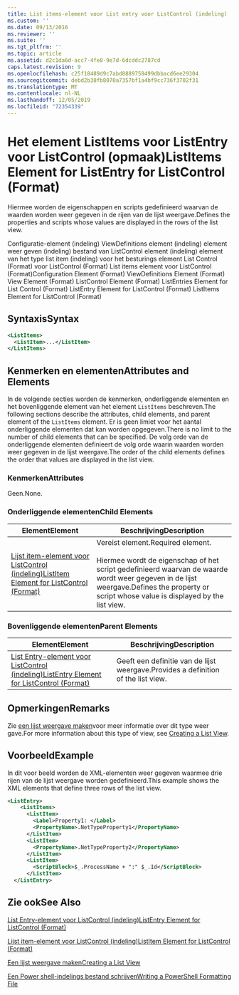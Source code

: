 ```yaml
---
title: List items-element voor List entry voor ListControl (indeling) | Microsoft Docs
ms.custom: ''
ms.date: 09/13/2016
ms.reviewer: ''
ms.suite: ''
ms.tgt_pltfrm: ''
ms.topic: article
ms.assetid: d2c1da6d-acc7-4fe8-9e7d-6dcddc2787cd
caps.latest.revision: 9
ms.openlocfilehash: c25f18489d9c7abd8889758499dbbacd6ee29304
ms.sourcegitcommit: debd2b38fb8070a7357bf1a4bf9cc736f3702f31
ms.translationtype: MT
ms.contentlocale: nl-NL
ms.lasthandoff: 12/05/2019
ms.locfileid: "72354339"
---
```

# <a name="listitems-element-for-listentry-for-listcontrol-format"></a><span data-ttu-id="c9b7e-102">Het element ListItems voor ListEntry voor ListControl (opmaak)</span><span class="sxs-lookup"><span data-stu-id="c9b7e-102">ListItems Element for ListEntry for ListControl (Format)</span></span>

<span data-ttu-id="c9b7e-103">Hiermee worden de eigenschappen en scripts gedefinieerd waarvan de waarden worden weer gegeven in de rijen van de lijst weergave.</span><span class="sxs-lookup"><span data-stu-id="c9b7e-103">Defines the properties and scripts whose values are displayed in the rows of the list view.</span></span>

<span data-ttu-id="c9b7e-104">Configuratie-element (indeling) ViewDefinitions element (indeling) element weer geven (indeling) bestand van ListControl element (indeling) element van het type list item (indeling) voor het besturings element List Control (Format) voor ListControl (Format) List items element voor ListControl (Format)</span><span class="sxs-lookup"><span data-stu-id="c9b7e-104">Configuration Element (Format) ViewDefinitions Element (Format) View Element (Format) ListControl Element (Format) ListEntries Element for List Control (Format) ListEntry Element for ListControl (Format) ListItems Element for ListControl (Format)</span></span>

## <a name="syntax"></a><span data-ttu-id="c9b7e-105">Syntaxis</span><span class="sxs-lookup"><span data-stu-id="c9b7e-105">Syntax</span></span>

```xml
<ListItems>
  <ListItem>...</ListItem>
</ListItems>
```

## <a name="attributes-and-elements"></a><span data-ttu-id="c9b7e-106">Kenmerken en elementen</span><span class="sxs-lookup"><span data-stu-id="c9b7e-106">Attributes and Elements</span></span>

<span data-ttu-id="c9b7e-107">In de volgende secties worden de kenmerken, onderliggende elementen en het bovenliggende element van het element `ListItems` beschreven.</span><span class="sxs-lookup"><span data-stu-id="c9b7e-107">The following sections describe the attributes, child elements, and parent element of the `ListItems` element.</span></span> <span data-ttu-id="c9b7e-108">Er is geen limiet voor het aantal onderliggende elementen dat kan worden opgegeven.</span><span class="sxs-lookup"><span data-stu-id="c9b7e-108">There is no limit to the number of child elements that can be specified.</span></span> <span data-ttu-id="c9b7e-109">De volg orde van de onderliggende elementen definieert de volg orde waarin waarden worden weer gegeven in de lijst weergave.</span><span class="sxs-lookup"><span data-stu-id="c9b7e-109">The order of the child elements defines the order that values are displayed in the list view.</span></span>

### <a name="attributes"></a><span data-ttu-id="c9b7e-110">Kenmerken</span><span class="sxs-lookup"><span data-stu-id="c9b7e-110">Attributes</span></span>

<span data-ttu-id="c9b7e-111">Geen.</span><span class="sxs-lookup"><span data-stu-id="c9b7e-111">None.</span></span>

### <a name="child-elements"></a><span data-ttu-id="c9b7e-112">Onderliggende elementen</span><span class="sxs-lookup"><span data-stu-id="c9b7e-112">Child Elements</span></span>

|<span data-ttu-id="c9b7e-113">Element</span><span class="sxs-lookup"><span data-stu-id="c9b7e-113">Element</span></span>|<span data-ttu-id="c9b7e-114">Beschrijving</span><span class="sxs-lookup"><span data-stu-id="c9b7e-114">Description</span></span>|
|-------------|-----------------|
|[<span data-ttu-id="c9b7e-115">Lijst item-element voor ListControl (indeling)</span><span class="sxs-lookup"><span data-stu-id="c9b7e-115">ListItem Element for ListControl (Format)</span></span>](./listitem-element-for-listitems-for-listcontrol-format.md)|<span data-ttu-id="c9b7e-116">Vereist element.</span><span class="sxs-lookup"><span data-stu-id="c9b7e-116">Required element.</span></span><br /><br /> <span data-ttu-id="c9b7e-117">Hiermee wordt de eigenschap of het script gedefinieerd waarvan de waarde wordt weer gegeven in de lijst weergave.</span><span class="sxs-lookup"><span data-stu-id="c9b7e-117">Defines the property or script whose value is displayed by the list view.</span></span>|

### <a name="parent-elements"></a><span data-ttu-id="c9b7e-118">Bovenliggende elementen</span><span class="sxs-lookup"><span data-stu-id="c9b7e-118">Parent Elements</span></span>

|<span data-ttu-id="c9b7e-119">Element</span><span class="sxs-lookup"><span data-stu-id="c9b7e-119">Element</span></span>|<span data-ttu-id="c9b7e-120">Beschrijving</span><span class="sxs-lookup"><span data-stu-id="c9b7e-120">Description</span></span>|
|-------------|-----------------|
|[<span data-ttu-id="c9b7e-121">List Entry-element voor ListControl (indeling)</span><span class="sxs-lookup"><span data-stu-id="c9b7e-121">ListEntry Element for ListControl (Format)</span></span>](./listentry-element-for-listcontrol-format.md)|<span data-ttu-id="c9b7e-122">Geeft een definitie van de lijst weergave.</span><span class="sxs-lookup"><span data-stu-id="c9b7e-122">Provides a definition of the list view.</span></span>|

## <a name="remarks"></a><span data-ttu-id="c9b7e-123">Opmerkingen</span><span class="sxs-lookup"><span data-stu-id="c9b7e-123">Remarks</span></span>

<span data-ttu-id="c9b7e-124">Zie [een lijst weergave maken](./creating-a-list-view.md)voor meer informatie over dit type weer gave.</span><span class="sxs-lookup"><span data-stu-id="c9b7e-124">For more information about this type of view, see [Creating a List View](./creating-a-list-view.md).</span></span>

## <a name="example"></a><span data-ttu-id="c9b7e-125">Voorbeeld</span><span class="sxs-lookup"><span data-stu-id="c9b7e-125">Example</span></span>

<span data-ttu-id="c9b7e-126">In dit voor beeld worden de XML-elementen weer gegeven waarmee drie rijen van de lijst weergave worden gedefinieerd.</span><span class="sxs-lookup"><span data-stu-id="c9b7e-126">This example shows the XML elements that define three rows of the list view.</span></span>

```xml
<ListEntry>
    <ListItems>
      <ListItem>
        <Label>Property1: </Label>
        <PropertyName>.NetTypeProperty1</PropertyName>
      </ListItem>
      <ListItem>
        <PropertyName>.NetTypeProperty2</PropertyName>
      </ListItem>
      <ListItem>
        <ScriptBlock>$_.ProcessName + ":" $_.Id</ScriptBlock>
      </ListItem>
  </ListEntry>
```

## <a name="see-also"></a><span data-ttu-id="c9b7e-127">Zie ook</span><span class="sxs-lookup"><span data-stu-id="c9b7e-127">See Also</span></span>

[<span data-ttu-id="c9b7e-128">List Entry-element voor ListControl (indeling)</span><span class="sxs-lookup"><span data-stu-id="c9b7e-128">ListEntry Element for ListControl (Format)</span></span>](./listentry-element-for-listcontrol-format.md)

[<span data-ttu-id="c9b7e-129">Lijst item-element voor ListControl (indeling)</span><span class="sxs-lookup"><span data-stu-id="c9b7e-129">ListItem Element for ListControl (Format)</span></span>](./listitem-element-for-listitems-for-listcontrol-format.md)

[<span data-ttu-id="c9b7e-130">Een lijst weergave maken</span><span class="sxs-lookup"><span data-stu-id="c9b7e-130">Creating a List View</span></span>](./creating-a-list-view.md)

[<span data-ttu-id="c9b7e-131">Een Power shell-indelings bestand schrijven</span><span class="sxs-lookup"><span data-stu-id="c9b7e-131">Writing a PowerShell Formatting File</span></span>](./writing-a-powershell-formatting-file.md)
